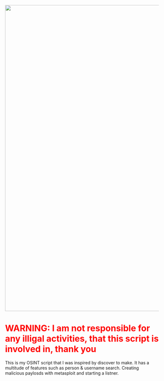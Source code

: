 <div id="header" align="center">
  <img src="https://external-content.duckduckgo.com/iu/?u=https%3A%2F%2Ftse1.mm.bing.net%2Fth%3Fid%3DOIP.8Tci9uEjteO_x3JIAfjhzgHaCz%26pid%3DApi&f=1&ipt=10c9de825c7c8876f04dd97505de7f32cd235bb74802fceceb3ac6ce03e2d285&ipo=images" width="1000"/>
</div>


<h1 style="color:Red;">WARNING: I am not responsible for any illigal activities, that this script is involved in, thank you</h1>

This is my OSINT script that I was inspired by discover to make. It has a multitude of features such as person & username search. Creating malicious paylosds with metasploit and starting a listner.
